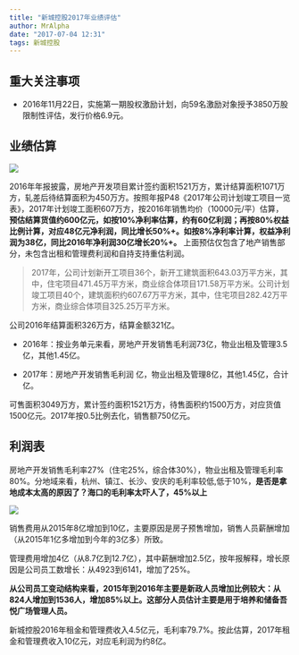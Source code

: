 ```yaml
---
title: "新城控股2017年业绩评估"
author: MrAlpha
date: "2017-07-04 12:31"
tags: 新城控股
---
```


## 重大关注事项

- 2016年11月22日，实施第一期股权激励计划，向59名激励对象授予3850万股限制性评估，发行价格6.9元。


## 业绩估算

![](http://netimages.oss-cn-beijing.aliyuncs.com/2017-07-20_12-32-53.jpg)

2016年年报披露，房地产开发项目累计签约面积1521万方，累计结算面积1071万方，轧差后待结算面积为450万方。按照年报P48《2017年公司计划竣工项目一览表》，2017年计划竣工面积607万方，按2016年销售均价（10000元/平）估算，**预估结算货值约600亿元，如按10%净利率估算，约有60亿利润；再按80%权益比例计算，对应48亿元净利润，同比增长50%+。如按8%净利率计算，权益净利润为38亿，同比2016年净利润30亿增长20%+。** 上面预估仅包含了地产销售部分，未包含出租和管理费利润和自持支持重估利润。

> 2017年，公司计划新开工项目36个，新开工建筑面积643.03万平方米，其中，住宅项目471.45万平方米，商业综合体项目171.58万平方米。公司计划竣工项目40个，建筑面积约607.67万平方米，其中，住宅项目282.42万平方米，商业综合体项目325.25万平方米。

公司2016年结算面积326万方，结算金额321亿。

- 2016年：按业务单元来看，房地产开发销售毛利润73亿，物业出租及管理3.5亿，其他1.45亿。

- 2017年：房地产开发销售毛利润 亿，物业出租及管理8亿，其他1.45亿，合计 亿。

可售面积3049万方，累计签约面积1521万方，待售面积约1500万方，对应货值1500亿元。2017年按0.5比例去化，销售额750亿元。

## 利润表

房地产开发销售毛利率27%（住宅25%，综合体30%），物业出租及管理毛利率80%。分地域来看，杭州、镇江、长沙、安庆的毛利率较低,低于10%，**是否是拿地成本太高的原因了？海口的毛利率太吓人了，45%以上**

![](http://netimages.oss-cn-beijing.aliyuncs.com/2017-07-04_15-33-50.jpg)

销售费用从2015年8亿增加到10亿，主要原因是房子预售增加，销售人员薪酬增加（从2015年1亿多增加到今年的3亿多）所致。

管理费用增加4亿（从8.7亿到12.7亿），其中薪酬增加2.5亿，按年报解释，增长原因是公司员工数增长：从4923到6141，增加了25%。

**从公司员工变动结构来看，2015年到2016年主要是新政人员增加比例较大：从824人增加到1536人，增加85%以上。这部分人员估计主要是用于培养和储备吾悦广场管理人员。**

新城控股2016年租金和管理费收入4.5亿元，毛利率79.7%。按此估算，2017年租金和管理费收入10亿元，对应毛利润为约8亿。
